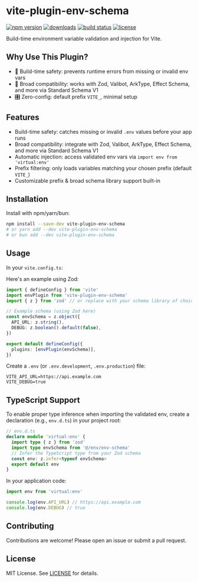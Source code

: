 # vite-plugin-env-schema

[![npm version](http://img.shields.io/npm/v/vite-plugin-env-schema.svg?style=flat)](https://npmjs.org/package/vite-plugin-env-schema)
[![downloads](http://img.shields.io/npm/dt/vite-plugin-env-schema.svg?style=flat)](https://npmjs.org/package/vite-plugin-env-schema)
[![build status](https://github.com/dawsonbooth/vite-plugin-env-schema/workflows/build/badge.svg)](https://github.com/dawsonbooth/vite-plugin-env-schema/actions?workflow=build)
[![license](https://img.shields.io/npm/l/vite-plugin-env-schema.svg?style=flat)](https://github.com/dawsonbooth/vite-plugin-env-schema/blob/master/LICENSE)

Build-time environment variable validation and injection for Vite.

## Why Use This Plugin?

- 🚀 Build-time safety: prevents runtime errors from missing or invalid env vars
- 🔄 Broad compatibility: works with Zod, Valibot, ArkType, Effect Schema, and more via Standard Schema V1
- 🎛️ Zero-config: default prefix `VITE_`, minimal setup

## Features

- Build-time safety: catches missing or invalid `.env` values before your app runs
- Broad compatibility: integrate with Zod, Valibot, ArkType, Effect Schema, and more via Standard Schema V1
- Automatic injection: access validated env vars via `import env from 'virtual:env'`
- Prefix filtering: only loads variables matching your chosen prefix (default `VITE_`)
- Customizable prefix & broad schema library support built-in

## Installation

Install with npm/yarn/bun:

```bash
npm install --save-dev vite-plugin-env-schema
# or yarn add --dev vite-plugin-env-schema
# or bun add --dev vite-plugin-env-schema
```

## Usage

In your `vite.config.ts`:

Here's an example using Zod:

```ts
import { defineConfig } from 'vite'
import envPlugin from 'vite-plugin-env-schema'
import { z } from 'zod' // or replace with your schema library of choice

// Example schema (using Zod here)
const envSchema = z.object({
  API_URL: z.string(),
  DEBUG: z.boolean().default(false),
})

export default defineConfig({
  plugins: [envPlugin(envSchema)],
})
```

Create a `.env` (or `.env.development`, `.env.production`) file:

```env
VITE_API_URL=https://api.example.com
VITE_DEBUG=true
```

## TypeScript Support

To enable proper type inference when importing the validated env, create a declaration (e.g., `env.d.ts`) in your project root:

```ts
// env.d.ts
declare module 'virtual:env' {
  import type { z } from 'zod'
  import type envSchema from '@/env/env-schema'
  // Infer the TypeScript type from your Zod schema
  const env: z.infer<typeof envSchema>
  export default env
}
```

In your application code:

```ts
import env from 'virtual:env'

console.log(env.API_URL) // https://api.example.com
console.log(env.DEBUG) // true
```

## Contributing

Contributions are welcome! Please open an issue or submit a pull request.

## License

MIT License. See [LICENSE](LICENSE) for details.
